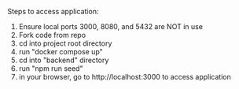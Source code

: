 Steps to access application:
1. Ensure local ports 3000, 8080, and 5432 are NOT in use
2. Fork code from repo
3. cd into project root directory
4. run "docker compose up"
5. cd into "backend" directory
5. run "npm run seed"
6. in your browser, go to http://localhost:3000 to access application
